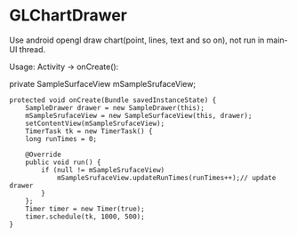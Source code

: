 # GLChartDrawer
Use android opengl draw chart(point, lines, text and so on), not run in main-UI thread.


Usage:
Activity -> onCreate():

  private SampleSurfaceView mSampleSrufaceView;
  
	protected void onCreate(Bundle savedInstanceState) {
		SampleDrawer drawer = new SampleDrawer(this);
		mSampleSrufaceView = new SampleSurfaceView(this, drawer);
		setContentView(mSampleSrufaceView);
		TimerTask tk = new TimerTask() {
		long runTimes = 0;
					
		@Override
		public void run() {
			if (null != mSampleSrufaceView) 
				mSampleSrufaceView.updateRunTimes(runTimes++);// update drawer
			}
		};
		Timer timer = new Timer(true);
		timer.schedule(tk, 1000, 500);
	}
